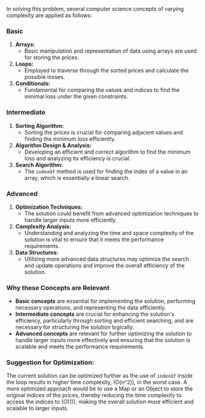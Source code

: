 In solving this problem, several computer science concepts of varying complexity are applied as follows:

### Basic

1. **Arrays:**
    - Basic manipulation and representation of data using arrays are used for storing the prices.
2. **Loops:**
    - Employed to traverse through the sorted prices and calculate the possible losses.
3. **Conditionals:**
    - Fundamental for comparing the values and indices to find the minimal loss under the given constraints.

### Intermediate

1. **Sorting Algorithm:**
    - Sorting the prices is crucial for comparing adjacent values and finding the minimum loss efficiently.
2. **Algorithm Design & Analysis:**
    - Developing an efficient and correct algorithm to find the minimum loss and analyzing its efficiency is crucial.
3. **Search Algorithm:**
    - The `indexOf` method is used for finding the index of a value in an array, which is essentially a linear search.

### Advanced

1. **Optimization Techniques:**
    - The solution could benefit from advanced optimization techniques to handle larger inputs more efficiently.
2. **Complexity Analysis:**
    - Understanding and analyzing the time and space complexity of the solution is vital to ensure that it meets the performance requirements.
3. **Data Structures:**
    - Utilizing more advanced data structures may optimize the search and update operations and improve the overall efficiency of the solution.

### Why these Concepts are Relevant

-   **Basic concepts** are essential for implementing the solution, performing necessary operations, and representing the data efficiently.
-   **Intermediate concepts** are crucial for enhancing the solution's efficiency, particularly through sorting and efficient searching, and are necessary for structuring the solution logically.
-   **Advanced concepts** are relevant for further optimizing the solution to handle larger inputs more effectively and ensuring that the solution is scalable and meets the performance requirements.

### Suggestion for Optimization:

The current solution can be optimized further as the use of `indexOf` inside the loop results in higher time complexity, \(O(n^2)\), in the worst case. A more optimized approach would be to use a Map or an Object to store the original indices of the prices, thereby reducing the time complexity to access the indices to \(O(1)\), making the overall solution more efficient and scalable to larger inputs.
